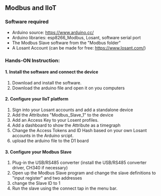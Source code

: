 ## Modbus and IIoT

### Software required
* Arduino source: https://www.arduino.cc/
* Arduino libraries: esp8266_Modbus, Losant, software serial port
* The Modbus Slave software from the "Modbus folder"
* A Losant Account (can be made for free: https://www.losant.com/)

### Hands-ON Instruction: 

#### 1. Install the software and connect the device
1. Download and install the software.
2. Download the arduino file and open it on you computers

#### 2. Configure your IIoT platform
1. Sign into your Losant accounts and add a standalone device
2. Add the Attributes "Modbus_Slave_1" to the device
3. Add an Access Key to your Losent profiles.
4. Add a dashboard to show the Attribute as a timegraph
5. Change the Access Tokens and ID Hash based on your own Losant accounts in the Arduino srcipt.
6. upload the arduino file to the D1 board

#### 3. Configure your Modbus Slave
 1. Plug-in the USB/RS485 converter (install the USB/RS485 converter driver, CH340 if necessary)
 2. Open up the Modbus Slave program and change the slave definitions to "input register" and two addresses
 3. change the Slave ID to 1
 4. Run the slave using the connect tap in the menu bar.
  
   

